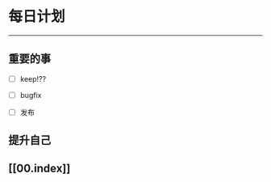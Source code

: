 
# 每日计划
---
## 重要的事

- [ ]  keep!??
- [ ]  bugfix
- [ ]  发布



## 提升自己

  



## [[00.index]]










